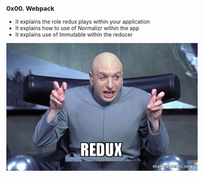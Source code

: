 <h3>0x00. Webpack</h3>
<ul>
    <li>It explains the role redux plays within your application</li>
    <li>It explains how to use of Normalizr within the app</li>
    <li>It explains use of Immutable within the reducer</li>
</ul>
<img src="./redux.jpg">